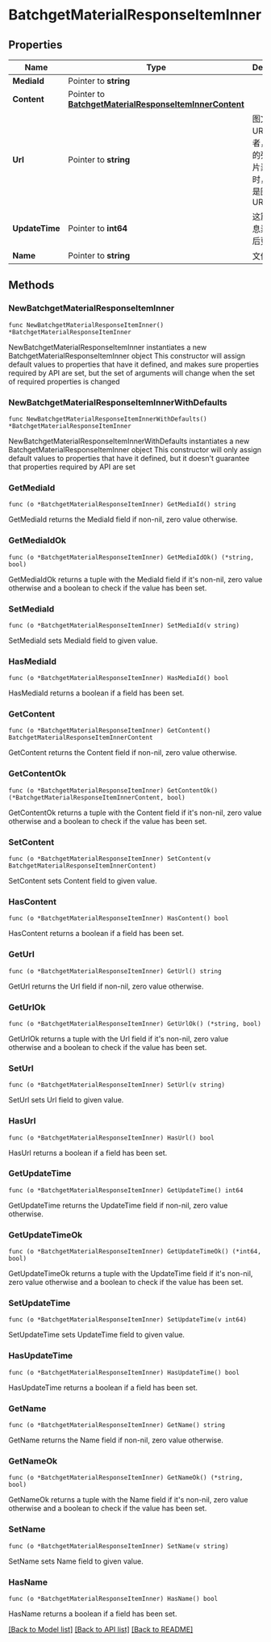 # BatchgetMaterialResponseItemInner

## Properties

Name | Type | Description | Notes
------------ | ------------- | ------------- | -------------
**MediaId** | Pointer to **string** |  | [optional] 
**Content** | Pointer to [**BatchgetMaterialResponseItemInnerContent**](BatchgetMaterialResponseItemInnerContent.md) |  | [optional] 
**Url** | Pointer to **string** | 图文页的URL，或者，当获取的列表是图片素材列表时，该字段是图片的URL | [optional] 
**UpdateTime** | Pointer to **int64** | 这篇图文消息素材的最后更新时间 | [optional] 
**Name** | Pointer to **string** | 文件名称 | [optional] 

## Methods

### NewBatchgetMaterialResponseItemInner

`func NewBatchgetMaterialResponseItemInner() *BatchgetMaterialResponseItemInner`

NewBatchgetMaterialResponseItemInner instantiates a new BatchgetMaterialResponseItemInner object
This constructor will assign default values to properties that have it defined,
and makes sure properties required by API are set, but the set of arguments
will change when the set of required properties is changed

### NewBatchgetMaterialResponseItemInnerWithDefaults

`func NewBatchgetMaterialResponseItemInnerWithDefaults() *BatchgetMaterialResponseItemInner`

NewBatchgetMaterialResponseItemInnerWithDefaults instantiates a new BatchgetMaterialResponseItemInner object
This constructor will only assign default values to properties that have it defined,
but it doesn't guarantee that properties required by API are set

### GetMediaId

`func (o *BatchgetMaterialResponseItemInner) GetMediaId() string`

GetMediaId returns the MediaId field if non-nil, zero value otherwise.

### GetMediaIdOk

`func (o *BatchgetMaterialResponseItemInner) GetMediaIdOk() (*string, bool)`

GetMediaIdOk returns a tuple with the MediaId field if it's non-nil, zero value otherwise
and a boolean to check if the value has been set.

### SetMediaId

`func (o *BatchgetMaterialResponseItemInner) SetMediaId(v string)`

SetMediaId sets MediaId field to given value.

### HasMediaId

`func (o *BatchgetMaterialResponseItemInner) HasMediaId() bool`

HasMediaId returns a boolean if a field has been set.

### GetContent

`func (o *BatchgetMaterialResponseItemInner) GetContent() BatchgetMaterialResponseItemInnerContent`

GetContent returns the Content field if non-nil, zero value otherwise.

### GetContentOk

`func (o *BatchgetMaterialResponseItemInner) GetContentOk() (*BatchgetMaterialResponseItemInnerContent, bool)`

GetContentOk returns a tuple with the Content field if it's non-nil, zero value otherwise
and a boolean to check if the value has been set.

### SetContent

`func (o *BatchgetMaterialResponseItemInner) SetContent(v BatchgetMaterialResponseItemInnerContent)`

SetContent sets Content field to given value.

### HasContent

`func (o *BatchgetMaterialResponseItemInner) HasContent() bool`

HasContent returns a boolean if a field has been set.

### GetUrl

`func (o *BatchgetMaterialResponseItemInner) GetUrl() string`

GetUrl returns the Url field if non-nil, zero value otherwise.

### GetUrlOk

`func (o *BatchgetMaterialResponseItemInner) GetUrlOk() (*string, bool)`

GetUrlOk returns a tuple with the Url field if it's non-nil, zero value otherwise
and a boolean to check if the value has been set.

### SetUrl

`func (o *BatchgetMaterialResponseItemInner) SetUrl(v string)`

SetUrl sets Url field to given value.

### HasUrl

`func (o *BatchgetMaterialResponseItemInner) HasUrl() bool`

HasUrl returns a boolean if a field has been set.

### GetUpdateTime

`func (o *BatchgetMaterialResponseItemInner) GetUpdateTime() int64`

GetUpdateTime returns the UpdateTime field if non-nil, zero value otherwise.

### GetUpdateTimeOk

`func (o *BatchgetMaterialResponseItemInner) GetUpdateTimeOk() (*int64, bool)`

GetUpdateTimeOk returns a tuple with the UpdateTime field if it's non-nil, zero value otherwise
and a boolean to check if the value has been set.

### SetUpdateTime

`func (o *BatchgetMaterialResponseItemInner) SetUpdateTime(v int64)`

SetUpdateTime sets UpdateTime field to given value.

### HasUpdateTime

`func (o *BatchgetMaterialResponseItemInner) HasUpdateTime() bool`

HasUpdateTime returns a boolean if a field has been set.

### GetName

`func (o *BatchgetMaterialResponseItemInner) GetName() string`

GetName returns the Name field if non-nil, zero value otherwise.

### GetNameOk

`func (o *BatchgetMaterialResponseItemInner) GetNameOk() (*string, bool)`

GetNameOk returns a tuple with the Name field if it's non-nil, zero value otherwise
and a boolean to check if the value has been set.

### SetName

`func (o *BatchgetMaterialResponseItemInner) SetName(v string)`

SetName sets Name field to given value.

### HasName

`func (o *BatchgetMaterialResponseItemInner) HasName() bool`

HasName returns a boolean if a field has been set.


[[Back to Model list]](../README.md#documentation-for-models) [[Back to API list]](../README.md#documentation-for-api-endpoints) [[Back to README]](../README.md)


